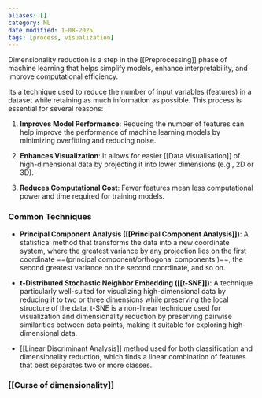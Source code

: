 ```yaml
---
aliases: []
category: ML
date modified: 1-08-2025
tags: [process, visualization]
---
```

Dimensionality reduction is a step in the [[Preprocessing]] phase of machine learning that helps simplify models, enhance interpretability, and improve computational efficiency.

Its a technique used to reduce the number of input variables (features) in a dataset while retaining as much information as possible. This process is essential for several reasons:

1. **Improves Model Performance**: Reducing the number of features can help improve the performance of machine learning models by minimizing overfitting and reducing noise.

2. **Enhances Visualization**: It allows for easier [[Data Visualisation]] of high-dimensional data by projecting it into lower dimensions (e.g., 2D or 3D).

3. **Reduces Computational Cost**: Fewer features mean less computational power and time required for training models.

### Common Techniques
- **Principal Component Analysis ([[Principal Component Analysis]])**: A statistical method that transforms the data into a new coordinate system, where the greatest variance by any projection lies on the first coordinate ==(principal component/orthogonal components )==, the second greatest variance on the second coordinate, and so on.

- **t-Distributed Stochastic Neighbor Embedding ([[t-SNE]])**: A technique particularly well-suited for visualizing high-dimensional data by reducing it to two or three dimensions while preserving the local structure of the data. t-SNE is a non-linear technique used for visualization and dimensionality reduction by preserving pairwise similarities between data points, making it suitable for exploring high-dimensional data.

- [[Linear Discriminant Analysis]] method used for both classification and dimensionality reduction, which finds a linear combination of features that best separates two or more classes.

### [[Curse of dimensionality]]
